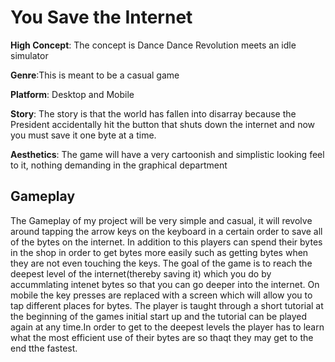 # You Save the Internet


**High Concept**: The concept is Dance Dance Revolution meets an idle simulator

**Genre**:This is meant to be a casual game

**Platform**: Desktop and Mobile

**Story**: The story is that the world has fallen into disarray because the President accidentally hit the button that shuts down the internet and now you must save it one byte at a time.

**Aesthetics**: The game will have a very cartoonish and simplistic looking feel to it, nothing demanding in the graphical department

## Gameplay

The Gameplay of my project will be very simple and casual, it will revolve around tapping the arrow keys on the keyboard in a certain order to save all of the bytes on the internet. 
In addition to this players can spend their bytes in the shop in order to get bytes more easily such as getting bytes when they are not even touching the keys. The goal of the game is to reach the deepest level of the internet(thereby saving it)
which you do by accummlating intenet bytes so that you can go deeper into the internet. On mobile the key presses are replaced with a screen which will allow you to tap different places for bytes. The player is taught through a short tutorial at
the beginning of the games initial start up and the tutorial can be played again at any time.In order to get to the deepest levels the player has to learn what the most efficient use of their bytes are so thaqt they may get to the end tthe fastest.
